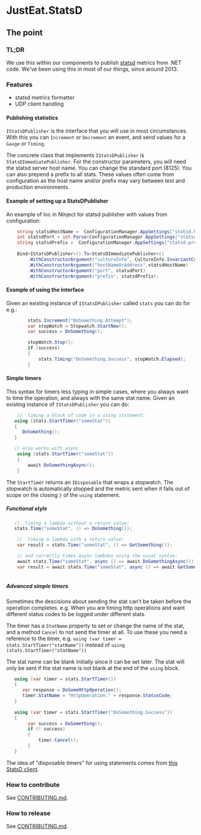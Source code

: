 # JustEat.StatsD

## The point

### TL;DR

We use this within our components to publish [statsd](http://github.com/etsy/statsd) metrics from .NET code. We've been using this in most of our things, since around 2013.

### Features

* statsd metrics formatter
* UDP client handling

#### Publishing statistics

`IStatsDPublisher` is the interface that you will use in most circumstances. With this you can `Increment` or `Decrement` an event, and send values for a `Gauge` or `Timing`.

The concrete class that implements `IStatsDPublisher` is `StatsDImmediatePublisher`. For the constructor parameters, you will need the statsd server host name. You can change the standard port (8125). You can also prepend a prefix to all stats. These values often come from configuration as the host name and/or prefix may vary between test and production environments.

#### Example of setting up a StatsDPublisher

An example of Ioc in NInject for statsd publisher with values from configuration:
```csharp
	string statsdHostName =  ConfigurationManager.AppSettings["statsd.hostname"];
	int statsdPort = int.Parse(ConfigurationManager.AppSettings["statsd.port"]);
	string statsdPrefix =  ConfigurationManager.AppSettings["statsd.prefix"];
		
	Bind<IStatsDPublisher>().To<StatsDImmediatePublisher>()
        .WithConstructorArgument("cultureInfo", CultureInfo.InvariantCulture)
		.WithConstructorArgument("hostNameOrAddress",statsdHostName)
        .WithConstructorArgument("port", statsdPort)
        .WithConstructorArgument("prefix", statsdPrefix);

```

#### Example of using the interface

Given an existing instance of `IStatsDPublisher` called `stats` you can do for e.g.:

```csharp
		stats.Increment("DoSomething.Attempt");
		var stopWatch = Stopwatch.StartNew();
        var success = DoSomething();

		stopWatch.Stop();
		if (success)
        {
			stats.Timing("DoSomething.Success", stopWatch.Elapsed);
		}
```

#### Simple timers

This syntax for timers less typing in simple cases, where you always want to time the operation, and always with the same stat name. Given an existing instance of `IStatsDPublisher` you can do:

```csharp
    //  timing a block of code in a using statement:
   using (stats.StartTimer("someStat"))
   {
      DoSomething();
   }

   // also works with async
    using (stats.StartTimer("someStat"))
    {
        await DoSomethingAsync();
    }
```
 
The `StartTimer` returns an `IDisposable` that wraps a stopwatch. The stopwatch is automatically stopped and the metric sent when it falls out of scope on the closing `}` of the `using` statement.

##### Functional style

```csharp
   //  timing a lambda without a return value:
   stats.Time("someStat", () => DoSomething());

    //  timing a lambda with a return value:
    var result = stats.Time("someStat", () => GetSomething());

    // and correctly times async lambdas using the usual syntax:
    await stats.Time("someStat", async () => await DoSomethingAsync());
    var result = await stats.Time("someStat", async () => await GetSomethingAsync());
    
```

##### Advanced simple timers

Sometimes the descisions about sending the stat can't be taken before the operation completes. e.g. When you are timing http operations and want different status codes to be logged under different stats.

The timer has a `StatName` property to set or change the name of the stat, and a method `Cancel` to not send the timer at all. To use these you need a reference to the timer, e.g. `using (var timer = stats.StartTimer("statName"))` instead of `using (stats.StartTimer("statName"))`

The stat name can be blank initially since it can be set later. The stat will only be sent if the stat name is not blank at the end of the `using` block.

```csharp
   using (var timer = stats.StartTimer())
   {
      var response = DoSomeHttpOperation();
	  timer.StatName = "HttpOperation." + response.StatusCode;
   }
   
   using (var timer = stats.StartTimer("DoSomething.Success"))
   {
		var success = DoSomething();
		if (! success)
		{
			timer.Cancel();
		}		
   }
```

The idea of "disposable timers" for using statements comes from [this StatsD client](https://github.com/Pereingo/statsd-csharp-client).


### How to contribute

See [CONTRIBUTING.md](CONTRIBUTING.md).

### How to release
See [CONTRIBUTING.md](CONTRIBUTING.md).

